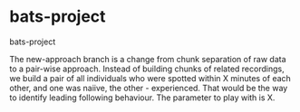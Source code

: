 bats-project
============

bats-project

The new-approach branch is a change from chunk separation of raw data to a pair-wise approach.
Instead of building chunks of related recordings, we build a pair of all individuals who were spotted within X minutes of each other, and one was naiive, the other - experienced. That would be the way to identify leading following behaviour. The parameter to play with is X.